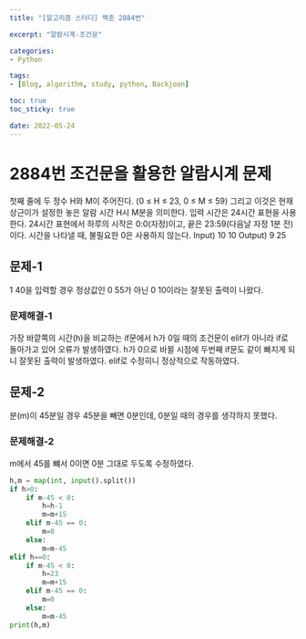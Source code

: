 ```yaml
--- 
title: "[알고리즘 스터디] 백준 2884번" 

excerpt: "알람시계-조건문" 

categories: 
- Python

tags: 
- [Blog, algorithm, study, python, Backjoon]

toc: true
toc_sticky: true

date: 2022-05-24
--- 
```


# 2884번 조건문을 활용한 알람시계 문제
첫째 줄에 두 정수 H와 M이 주어진다. (0 ≤ H ≤ 23, 0 ≤ M ≤ 59) 그리고 이것은 현재 상근이가 설정한 놓은 알람 시간 H시 M분을 의미한다.
입력 시간은 24시간 표현을 사용한다. 24시간 표현에서 하루의 시작은 0:0(자정)이고, 끝은 23:59(다음날 자정 1분 전)이다. 시간을 나타낼 때, 불필요한 0은 사용하지 않는다.
Input) 10 10
Output) 9 25

## 문제-1
1 40을 입력할 경우 정상값인 0 55가 아닌 0 10이라는 잘못된 출력이 나왔다.
### 문제해결-1
가장 바깥쪽의 시간(h)을 비교하는 if문에서 h가 0일 때의 조건문이 elif가 아니라 if로 돌아가고 있어 오류가 발생하였다.
h가 0으로 바뀔 시점에 두번째 if문도 같이 빠지게 되니 잘못된 출력이 발생하였다. elif로 수정히니 정상적으로 작동하였다.

## 문제-2
분(m)이 45분일 경우 45분을 빼면 0분인데, 0분일 때의 경우를 생각하지 못했다.
### 문제해결-2
m에서 45를 뺴서 0이면 0분 그대로 두도록 수정하였다.

```python
h,m = map(int, input().split())
if h>0:
    if m-45 < 0:
        h=h-1
        m=m+15
    elif m-45 == 0:
        m=0
    else:
        m=m-45
elif h==0:
    if m-45 < 0:
        h=23
        m=m+15
    elif m-45 == 0:
        m=0
    else:
        m=m-45
print(h,m)
```
